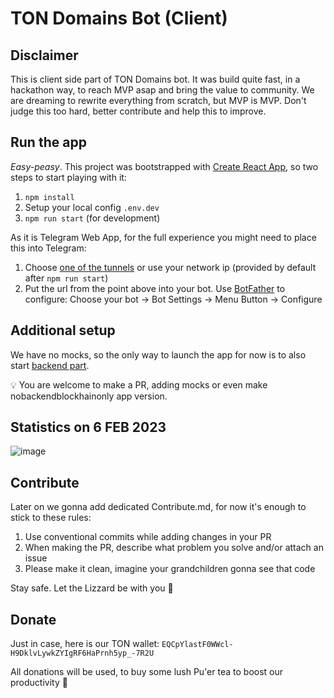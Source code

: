 # TON Domains Bot (Client)

## Disclaimer

This is client side part of TON Domains bot. It was build quite fast, in a hackathon way, to reach MVP asap and bring the value to community. 
We are dreaming to rewrite everything from scratch, but MVP is MVP. 
Don't judge this too hard, better contribute and help this to improve.

## Run the app

*Easy-peasy*. This project was bootstrapped with [Create React App](https://github.com/facebook/create-react-app), so two steps to start playing with it:
1. `npm install`
2. Setup your local config `.env.dev`
2. `npm run start` (for development)

As it is Telegram Web App, for the full experience you might need to place this into Telegram:
1. Choose [one of the tunnels](https://github.com/anderspitman/awesome-tunneling) or use your network ip (provided by default after `npm run start`)
2. Put the url from the point above into your bot. Use [BotFather](https://telegram.me/BotFather) to configure: Choose your bot -> Bot Settings -> Menu Button -> Configure

## Additional setup

We have no mocks, so the only way to launch the app for now is to also start [backend part](https://github.com/Tonstarter/ton-domains-backend). 

💡 You are welcome to make a PR, adding mocks or even make nobackendblockhainonly app version.

## Statistics on 6 FEB 2023
![image](https://user-images.githubusercontent.com/10567518/217045635-b9889099-c43d-4efa-b5af-42f0459e7f34.png)

## Contribute

Later on we gonna add dedicated Contribute.md, for now it's enough to stick to these rules:

1. Use conventional commits while adding changes in your PR
2. When making the PR, describe what problem you solve and/or attach an issue
3. Please make it clean, imagine your grandchildren gonna see that code

Stay safe. Let the Lizzard be with you 🦎

## Donate

Just in case, here is our TON wallet: `EQCpYlastF0WWcl-H9DklvLywkZYIgRF6HaPrnh5yp_-7R2U`

All donations will be used, to buy some lush Pu'er tea to boost our productivity 🍵